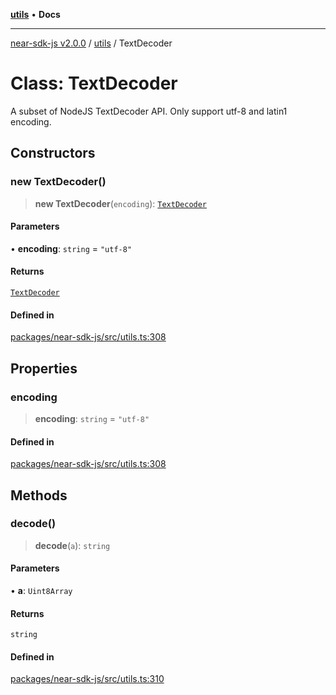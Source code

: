 [**utils**](../README.md) • **Docs**

***

[near-sdk-js v2.0.0](../../packages.md) / [utils](../README.md) / TextDecoder

# Class: TextDecoder

A subset of NodeJS TextDecoder API. Only support utf-8 and latin1 encoding.

## Constructors

### new TextDecoder()

> **new TextDecoder**(`encoding`): [`TextDecoder`](TextDecoder.md)

#### Parameters

• **encoding**: `string` = `"utf-8"`

#### Returns

[`TextDecoder`](TextDecoder.md)

#### Defined in

[packages/near-sdk-js/src/utils.ts:308](https://github.com/dim-daskalov/near-sdk-js/blob/dbda01c3a7ae0812d5ceec519e35b9f3a01fe616/packages/near-sdk-js/src/utils.ts#L308)

## Properties

### encoding

> **encoding**: `string` = `"utf-8"`

#### Defined in

[packages/near-sdk-js/src/utils.ts:308](https://github.com/dim-daskalov/near-sdk-js/blob/dbda01c3a7ae0812d5ceec519e35b9f3a01fe616/packages/near-sdk-js/src/utils.ts#L308)

## Methods

### decode()

> **decode**(`a`): `string`

#### Parameters

• **a**: `Uint8Array`

#### Returns

`string`

#### Defined in

[packages/near-sdk-js/src/utils.ts:310](https://github.com/dim-daskalov/near-sdk-js/blob/dbda01c3a7ae0812d5ceec519e35b9f3a01fe616/packages/near-sdk-js/src/utils.ts#L310)
